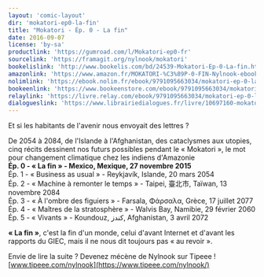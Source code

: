 ```yaml
---
layout: 'comic-layout'
dir: 'mokatori-ep0-la-fin'
title: "Mokatori - Ép. 0 - La fin"
date: 2016-09-07
license: 'by-sa'
productlink: 'https://gumroad.com/l/Mokatori-ep0-fr'
sourcelink: 'https://framagit.org/nylnook/mokatori'
bookelislink: 'http://www.bookelis.com/bd/24539-Mokatori-Ep-0-La-fin.html'
amazonlink: 'https://www.amazon.fr/MOKATORI-%C3%89P-0-FIN-Nylnook-ebook/dp/B01LB0ZTXK/'
nolimlink: 'https://ebook.nolim.fr/ebook/9791095663034/mokatori-ep-0-la-fin-nylnook'
bookeenlink: 'https://www.bookeenstore.com/ebook/9791095663034/mokatori-ep-0-la-fin-nylnook'
relaylink: 'https://livre.relay.com/ebook/9791095663034/mokatori-ep-0-la-fin-nylnook'
dialogueslink: 'https://www.librairiedialogues.fr/livre/10697160-mokatori-ep-0-la-fin-nylnook-nylnook'
---
```


Et si les habitants de l'avenir nous envoyait des lettres ?

De 2054 à 2084, de l'Islande à l'Afghanistan, des cataclysmes aux utopies, cinq récits dessinent nos futurs possibles pendant le « Mokatori », le mot pour changement climatique chez les indiens d'Amazonie  
**Ép. 0 - « La fin » - Mexico, Mexique, 27 novembre 2015**   
Ép. 1 - « Business as usual » - Reykjavík, Islande, 20 mars 2054   
Ép. 2 - « Machine à remonter le temps » - Taipei, 臺北市, Taïwan, 13 novembre 2084   
Ép. 3 - « À l'ombre des figuiers » - Farsala, Φάρσαλα, Grèce, 17 juillet 2077   
Ép. 4 - « Maîtres de la stratosphère » - Walvis Bay, Namibie, 29 février 2060   
Ép. 5 - « Vivants » - Koundouz, کندز, Afghanistan, 3 avril 2072   

**« La fin »**, c'est la fin d'un monde, celui d'avant Internet et d'avant les rapports du GIEC, mais il ne nous dit toujours pas « au revoir ».

Envie de lire la suite ?
Devenez mécène de Nylnook sur Tipeee !
[www.tipeee.com/nylnook](https://www.tipeee.com/nylnook/)
